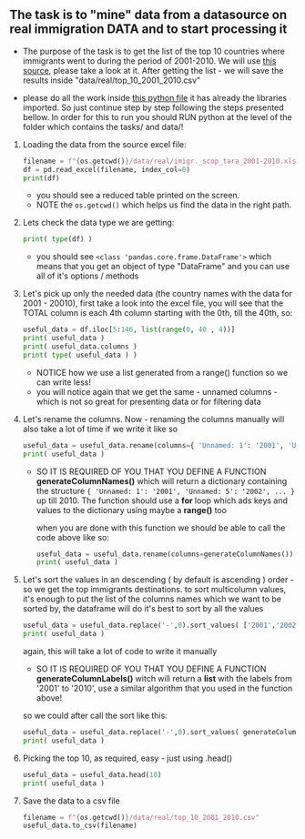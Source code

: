 ## The task is to "mine" data from a datasource on real immigration DATA and to start processing it


* The purpose of the task is to get the list of the top 10 countries where immigrants went to during the period of 2001-2010. We will use [this source](../data/real/imigr._scop_tara_2001-2010.xlsx), please take a look at it. After getting the list - we will save the results inside "data/real/top_10_2001_2010.csv"

* please do all the work inside [this python file](../tests/panda.basics.real.data.2001_2010.top10.py) it has already the libraries imported. So just continue step by step following the steps presented bellow. In order for this to run you should RUN python at the level of the folder which contains the tasks/ and data/!

1. Loading the data from the source excel file:
    ```python
    filename = f"{os.getcwd()}/data/real/imigr._scop_tara_2001-2010.xlsx"
    df = pd.read_excel(filename, index_col=0)
    print(df)

    ```  
    * you should see a reduced table printed on the screen.
    * NOTE the ```os.getcwd()``` which helps us find the data in the right path. 
2. Lets check the data type we are getting:    
    ```python
    print( type(df) )
    ```  
    * you should see ```<class 'pandas.core.frame.DataFrame'>``` which means that you get an object of type "DataFrame" and you can use all of it's options / methods
   
3. Let's pick up only the needed data (the country names with the data for 2001 - 20010), first take a look into the excel file, you will see that the TOTAL column is each 4th column starting with the 0th, till the 40th, so:    
    ```python
    useful_data = df.iloc[5:146, list(range(0, 40 , 4))]
    print( useful_data )
    print( useful_data.columns )
    print( type( useful_data ) )
    ```  
    * NOTICE how we use a list generated from a range() function so we can write less! 
    * you will notice again that we get the same - unnamed columns - which is not so great for presenting data or for filtering data
5. Let's rename the columns. Now - renaming the columns manually will also take a lot of time if we write it like so
    ```python
    useful_data = useful_data.rename(columns={ 'Unnamed: 1': '2001', 'Unnamed: 5': '2002', ... })
    print( useful_data )
    ``` 
    * SO IT IS REQUIRED OF YOU THAT YOU DEFINE A FUNCTION **generateColumnNames()** which will return a dictionary containing the structure 
      ```{ 'Unnamed: 1': '2001', 'Unnamed: 5': '2002', ... }``` up till 2010. The function should use a **for** loop which ads keys and values to the dictionary using maybe a **range()** too

      when you are done with this function we should be able to call the code above like so:
      ```python
      useful_data = useful_data.rename(columns=generateColumnNames())
      print( useful_data )
      ``` 
6. Let's sort the values in an descending ( by default is ascending ) order - so we get the top immigrants destinations. 
   to sort multicolumn values, it's enough to put the list of the columns names which we want to be sorted by, the dataframe will do it's best to
   sort by all the values
   ```python
   useful_data = useful_data.replace('-',0).sort_values( ['2001','2002',...], ascending = False )
   print( useful_data )
   ```  
   again, this will take a lot of code to write it manually 
   * SO IT IS REQUIRED OF YOU THAT YOU DEFINE A FUNCTION **generateColumnLabels()** witch will return a **list** with the labels from '2001' to '2010', use a similar algorithm that you used in the function above!

   so we could after call the sort like this:
   ```python
   useful_data = useful_data.replace('-',0).sort_values( generateColumnLabels(), ascending = False )
   print( useful_data )
   ```   

7. Picking the top 10, as required, easy - just using .head()
   ```python
   useful_data = useful_data.head(10)
   print( useful_data )
   ```  
   
8. Save the data to a csv file   
   ```python
   filename = f"{os.getcwd()}/data/real/top_10_2001_2010.csv"
   useful_data.to_csv(filename)
   ```   
 